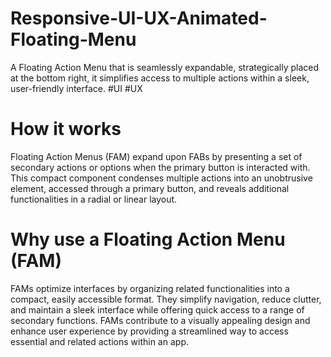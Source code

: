 # Responsive-UI-UX-Animated-Floating-Menu
A Floating Action Menu that is seamlessly expandable, strategically placed at the bottom right, it simplifies access to multiple actions within a sleek, user-friendly interface. #UI #UX 

# How it works
 Floating Action Menus (FAM) expand upon FABs by presenting a set of secondary actions or options when the primary button is interacted with. This compact component condenses multiple actions into an unobtrusive element, accessed through a primary button, and reveals additional functionalities in a radial or linear layout.

# Why use a Floating Action Menu (FAM)
FAMs optimize interfaces by organizing related functionalities into a compact, easily accessible format. They simplify navigation, reduce clutter, and maintain a sleek interface while offering quick access to a range of secondary functions. FAMs contribute to a visually appealing design and enhance user experience by providing a streamlined way to access essential and related actions within an app.
